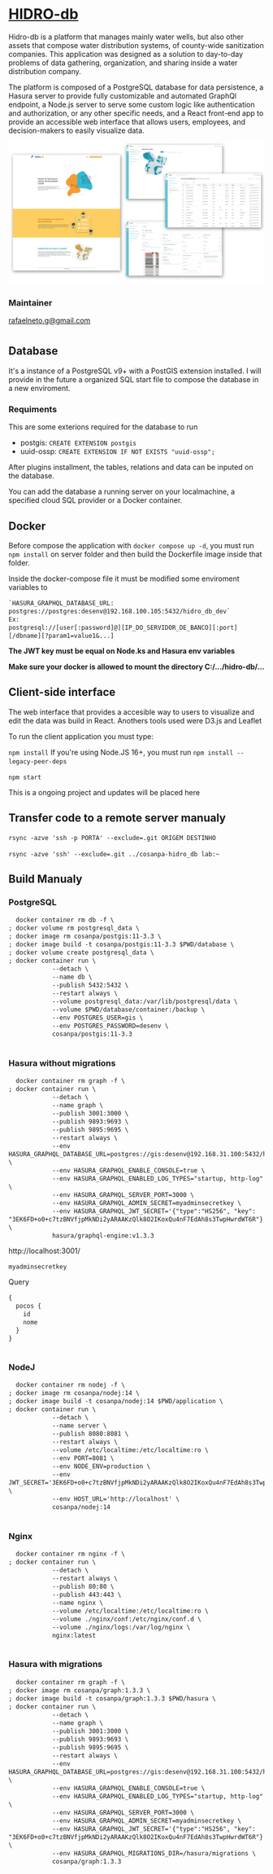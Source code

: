 # [HIDRO-db](https://github.com/rafaeelneto/hidro_db)

Hidro-db is a platform that manages mainly water wells, but also other assets that compose water distribution systems, of county-wide sanitization companies. This application was designed as a solution to day-to-day problems of data gathering, organization, and sharing inside a water distribution company.

The platform is composed of a PostgreSQL database for data persistence, a Hasura server to provide fully customizable and automated GraphQl endpoint, a Node.js server to serve some custom logic like authentication and authorization, or any other specific needs, and a React front-end app to provide an accessible web interface that allows users, employees, and decision-makers to easily visualize data.

![Hidro-db screen examples](/server/statics/src/assets/images/hidro-db_exemplos-01.png)

### Maintainer 
rafaelneto.g@gmail.com

#

## Database

It's a instance of a PostgreSQL v9+ with a PostGIS extension installed. I will provide in the future a organized SQL start file to compose the database in a new enviroment.

### Requiments

This are some exterions required for the database to run

  - postgis:   `CREATE EXTENSION postgis`
  - uuid-ossp: `CREATE EXTENSION IF NOT EXISTS "uuid-ossp";`

After plugins installment, the tables, relations and data can be inputed on the database.

You can add the database a running server on your localmachine, a specified cloud SQL provider or a Docker container.

## Docker

Before compose the application with `docker compose up -d`, you must run `npm install` on server folder and then build the Dockerfile image inside that folder.

Inside the docker-compose file it must be modified some enviroment variables to

    `HASURA_GRAPHQL_DATABASE_URL: postgres://postgres:desenv@192.168.100.105:5432/hidro_db_dev`
    Ex:
    postgresql://[user[:password]@][IP_DO_SERVIDOR_DE_BANCO][:port][/dbname][?param1=value1&...]



**The JWT key must be equal on Node.ks and Hasura env variables**

**Make sure your docker is allowed to mount the directory C:/.../hidro-db/...**

## Client-side interface

The web interface that provides a accesible way to users to visualize and edit the data was build in React. Anothers tools used were D3.js and Leaflet

To run the client application you must type:

`npm install`
If you're using Node.JS 16+, you must run `npm install --legacy-peer-deps`

`npm start`

This is a ongoing project and updates will be placed here


## Transfer code to a remote server manualy 

    rsync -azve 'ssh -p PORTA' --exclude=.git ORIGEM DESTINHO

	rsync -azve 'ssh' --exclude=.git ../cosanpa-hidro_db lab:~

## Build Manualy
    

### PostgreSQL

      docker container rm db -f \
    ; docker volume rm postgresql_data \
    ; docker image rm cosanpa/postgis:11-3.3 \
    ; docker image build -t cosanpa/postgis:11-3.3 $PWD/database \
    ; docker volume create postgresql_data \
    ; docker container run \
                --detach \
                --name db \
                --publish 5432:5432 \
                --restart always \
                --volume postgresql_data:/var/lib/postgresql/data \
                --volume $PWD/database/container:/backup \
                --env POSTGRES_USER=gis \
                --env POSTGRES_PASSWORD=desenv \
                cosanpa/postgis:11-3.3 

#

### Hasura without migrations
      docker container rm graph -f \
    ; docker container run \
                --detach \
                --name graph \
                --publish 3001:3000 \
                --publish 9893:9693 \
                --publish 9895:9695 \
                --restart always \
                --env HASURA_GRAPHQL_DATABASE_URL=postgres://gis:desenv@192.168.31.100:5432/hidro_db_dev \
                --env HASURA_GRAPHQL_ENABLE_CONSOLE=true \
                --env HASURA_GRAPHQL_ENABLED_LOG_TYPES="startup, http-log" \
                --env HASURA_GRAPHQL_SERVER_PORT=3000 \
                --env HASURA_GRAPHQL_ADMIN_SECRET=myadminsecretkey \
                --env HASURA_GRAPHQL_JWT_SECRET='{"type":"HS256", "key": "3EK6FD+o0+c7tzBNVfjpMkNDi2yARAAKzQlk8O2IKoxQu4nF7EdAh8s3TwpHwrdWT6R"}' \
                hasura/graphql-engine:v1.3.3
                

http://localhost:3001/

    myadminsecretkey

Query

    {
      pocos {
        id
        nome
      }
    }

#

### NodeJ

      docker container rm nodej -f \
    ; docker image rm cosanpa/nodej:14 \
    ; docker image build -t cosanpa/nodej:14 $PWD/application \
    ; docker container run \
                --detach \
                --name server \
                --publish 8080:8081 \
                --restart always \
                --volume /etc/localtime:/etc/localtime:ro \
                --env PORT=8081 \
                --env NODE_ENV=production \
                --env JWT_SECRET='3EK6FD+o0+c7tzBNVfjpMkNDi2yARAAKzQlk8O2IKoxQu4nF7EdAh8s3TwpHwrdWT6R' \
                --env HOST_URL='http://localhost' \
                cosanpa/nodej:14

#

### Nginx
    
      docker container rm nginx -f \
    ; docker container run \
                --detach \
                --restart always \
                --publish 80:80 \
                --publish 443:443 \
                --name nginx \
                --volume /etc/localtime:/etc/localtime:ro \
                --volume ./nginx/conf:/etc/nginx/conf.d \
                --volume ./nginx/logs:/var/log/nginx \
                nginx:latest


#
#

 ### Hasura with migrations
      docker container rm graph -f \
    ; docker image rm cosanpa/graph:1.3.3 \
    ; docker image build -t cosanpa/graph:1.3.3 $PWD/hasura \
    ; docker container run \
                --detach \
                --name graph \
                --publish 3001:3000 \
                --publish 9893:9693 \
                --publish 9895:9695 \
                --restart always \
                --env HASURA_GRAPHQL_DATABASE_URL=postgres://gis:desenv@192.168.31.100:5432/hidro_db_dev \
                --env HASURA_GRAPHQL_ENABLE_CONSOLE=true \
                --env HASURA_GRAPHQL_ENABLED_LOG_TYPES="startup, http-log" \
                --env HASURA_GRAPHQL_SERVER_PORT=3000 \
                --env HASURA_GRAPHQL_ADMIN_SECRET=myadminsecretkey \
                --env HASURA_GRAPHQL_JWT_SECRET='{"type":"HS256", "key": "3EK6FD+o0+c7tzBNVfjpMkNDi2yARAAKzQlk8O2IKoxQu4nF7EdAh8s3TwpHwrdWT6R"}' \
                --env HASURA_GRAPHQL_MIGRATIONS_DIR=/hasura/migrations \
                cosanpa/graph:1.3.3
